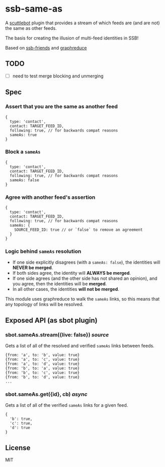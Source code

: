 # ssb-same-as

A [scuttlebot](https://github.com/ssbc/scuttlebot) plugin that provides a stream of which feeds are (and are not) the same as other feeds.

The basis for creating the illusion of multi-feed identities in SSB!

Based on [ssb-friends](https://github.com/ssbc/ssb-friends) and [graphreduce]((https://github.com/ssbc/graphreduce))

## TODO

- [ ] need to test merge blocking and unmerging

## Spec

### Assert that you are the same as another feed

```
{
  type: 'contact',
  contact: TARGET_FEED_ID,
  following: true, // for backwards compat reasons
  sameAs: true
}
```

### Block a `sameAs`

```
{
  type: 'contact',
  contact: TARGET_FEED_ID,
  following: true, // for backwards compat reasons
  sameAs: false
}
```

### Agree with another feed's assertion

```
{
  type: 'contact',
  contact: TARGET_FEED_ID,
  following: true, // for backwards compat reasons
  sameAs: {
    SOURCE_FEED_ID: true // or `false` to remove an agreement
  }
}
```

### Logic behind `sameAs` resolution

- If one side explicitly disagrees (with a `sameAs: false`), the identities will **NEVER be merged**.
- If both sides agree, the identity will **ALWAYS be merged**.
- If one side agrees (and the other side has not shared an opinion), and you agree, then the identities will be **merged**.
- In all other cases, the identities **will not be merged**.

This module uses graphreduce to walk the `sameAs` links, so this means that any topology of links will be resolved.

## Exposed API (as sbot plugin)

### sbot.sameAs.stream({live: false}) _source_

Gets a list of all of the resolved and verified `sameAs` links between feeds.

```
{from: 'a', to: 'b', value: true}
{from: 'a', to: 'c', value: true}
{from: 'a', to: 'd', value: true}
{from: 'b', to: 'a', value: true}
{from: 'b', to: 'c', value: true}
{from: 'b', to: 'd', value: true}
...
```

### sbot.sameAs.get({id}, cb) _async_

Gets a list of all of the verified `sameAs` links for a given feed.

```
{
  'b': true,
  'c': true,
  'd': true
}
```

## License

MIT

